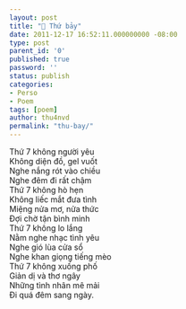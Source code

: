 ```yaml
---
layout: post
title: "🌺 Thứ bảy"
date: 2011-12-17 16:52:11.000000000 -08:00
type: post
parent_id: '0'
published: true
password: ''
status: publish
categories:
- Perso
- Poem
tags: [poem]
author: thu4nvd
permalink: "thu-bay/"
---
```


Thứ 7 không người yêu\
Không diện đồ, gel vuốt\
Nghe nắng rót vào chiều\
Nghe đêm đi rất chậm\
Thứ 7 không hò hẹn\
Không liếc mắt đưa tình\
Miệng nửa mơ, nửa thức\
Đợi chờ tận bình minh\
Thứ 7 không lo lắng\
Nằm nghe nhạc tình yêu\
Nghe gió lùa cửa sổ\
Nghe khan giọng tiếng mèo\
Thứ 7 không xuống phố\
Giản dị và thơ ngây\
Những tình nhân mê mải\
Đi quá đêm sang ngày.

